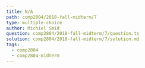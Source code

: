 ```yaml
---
title: N/A
path: comp2804/2018-fall-midterm/7
type: multiple-choice
author: Michiel Smid
question: comp2804/2018-fall-midterm/7/question.ts
solution: comp2804/2018-fall-midterm/7/solution.md
tags:
  - comp2804
  - comp2804-midterm
---
```

